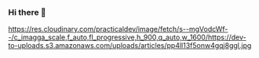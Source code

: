 ### Hi there 👋

https://res.cloudinary.com/practicaldev/image/fetch/s--mgVodcWf--/c_imagga_scale,f_auto,fl_progressive,h_900,q_auto,w_1600/https://dev-to-uploads.s3.amazonaws.com/uploads/articles/pp4ll13f5onw4gqj8ggl.jpg
